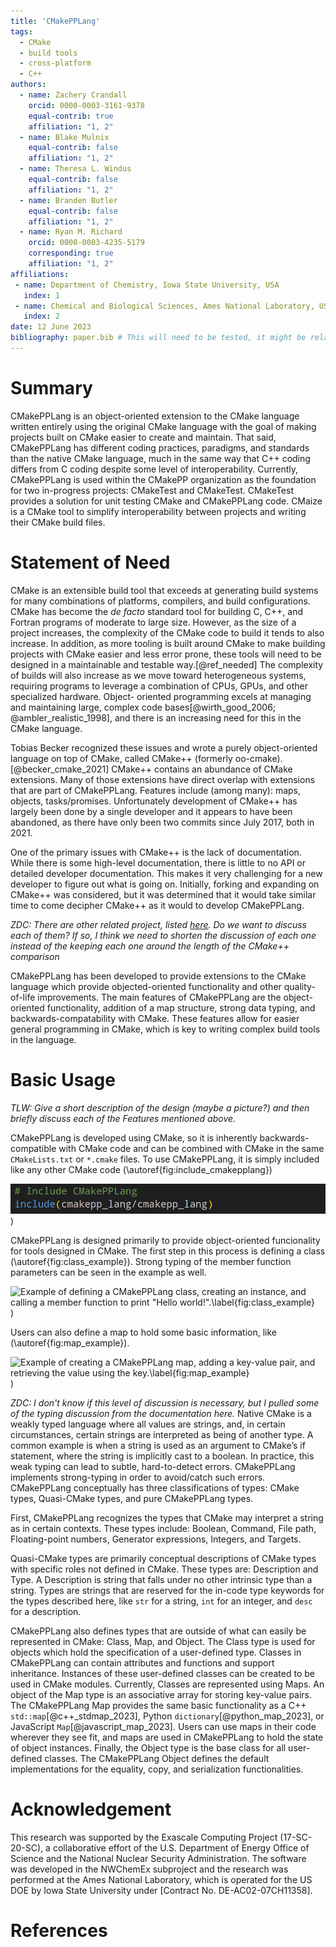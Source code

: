 ```yaml
---
title: 'CMakePPLang'
tags:
  - CMake
  - build tools
  - cross-platform
  - C++
authors:
  - name: Zachery Crandall
    orcid: 0000-0003-3161-9378
    equal-contrib: true
    affiliation: "1, 2"
  - name: Blake Mulnix
    equal-contrib: false
    affiliation: "1, 2"
  - name: Theresa L. Windus
    equal-contrib: false
    affiliation: "1, 2"
  - name: Branden Butler
    equal-contrib: false
    affiliation: "1, 2"
  - name: Ryan M. Richard
    orcid: 0000-0003-4235-5179
    corresponding: true
    affiliation: "1, 2"
affiliations:
 - name: Department of Chemistry, Iowa State University, USA
   index: 1
 - name: Chemical and Biological Sciences, Ames National Laboratory, USA
   index: 2
date: 12 June 2023
bibliography: paper.bib # This will need to be tested, it might be relative to this file (just "paper.bib")
---
```



# Summary

CMakePPLang is an object-oriented extension to the CMake language written entirely using the original CMake language
with the goal of making projects built on CMake easier to create and maintain. 
That said, CMakePPLang has different coding practices, paradigms, and standards than the native CMake language, 
much in the same way that C++ coding differs from C coding despite some level of interoperability. 
Currently, CMakePPLang is used within the CMakePP organization as the 
foundation for two in-progress projects: CMakeTest and CMakeTest. CMakeTest
provides a solution for unit testing CMake and CMakePPLang code. CMaize
is a CMake tool to simplify interoperability between projects and writing 
their CMake build files.


# Statement of Need

CMake is an extensible build tool that exceeds at generating build systems
for many combinations of platforms, compilers, and build configurations.
CMake has become the *de facto* standard tool for building C, C++, and Fortran
programs of moderate to large size. However, as the size of a project increases, the
complexity of the CMake code to build it tends to also increase. 
In addition, as more tooling is built around CMake to make building projects with CMake
easier and less error prone, these tools will need to be designed in a
maintainable and testable way.[@ref_needed] 
The complexity of builds will also increase as
we move toward heterogeneous systems, requiring programs to leverage a
combination of CPUs, GPUs, and other specialized hardware. Object-
oriented programming excels at managing and maintaining large, complex code
bases[@wirth_good_2006; @ambler_realistic_1998], and there is an increasing
need for this in the CMake language.

Tobias Becker recognized these issues and wrote a purely object-oriented
language on top of CMake, called CMake++ (formerly oo-cmake).[@becker_cmake_2021]
CMake++ contains an abundance of CMake extensions. Many of those extensions
have direct overlap with extensions that are part of CMakePPLang. Features include
(among many): maps, objects, tasks/promises. Unfortunately development of
CMake++ has largely been done by a single developer and it appears to have been
abandoned, as there have only been two commits since July 2017, both in 2021.

One of the primary issues with CMake++ is the lack of documentation. While
there is some high-level documentation, there is little to no API or detailed
developer documentation. This makes it very challenging for a new developer to figure out
what is going on. Initially, forking and expanding on CMake++ was
considered, but it was determined that it would take similar time to come 
decipher CMake++ as it would to develop CMakePPLang.

*ZDC: There are other related project, listed [here](https://github.com/CMakePP/.github/blob/main/docs/source/about/other_projects.rst).
Do we want to discuss each of them? If so, I think we need to shorten the discussion of each one instead of the keeping each one around
the length of the CMake++ comparison*

CMakePPLang has been developed to provide extensions to the CMake language
which provide objected-oriented functionality and other quality-of-life
improvements. The main features of CMakePPLang are the object-oriented
functionality, addition of a map structure, strong data typing, and 
backwards-compatability with CMake. These features allow for easier general
programming in CMake, which is key to writing complex build tools in the
language.


# Basic Usage

*TLW: Give a short description of the design (maybe a picture?) and then briefly discuss each of the Features mentioned above.*

CMakePPLang is developed using CMake, so it is inherently backwards-compatible
with CMake code and can be combined with CMake in the same `CMakeLists.txt`
or `*.cmake` files. To use CMakePPLang, it is simply included like any
other CMake code (\autoref{fig:include_cmakepplang})

![Example of including CMakePPLang in an existing CMake file.\label{fig:include_cmakepplang}](paper/fig/include_cmakepplang.png))

CMakePPLang is designed primarily to provide object-oriented funcionality
for tools designed in CMake. The first step in this process is defining a
class (\autoref{fig:class_example}). Strong typing of the member function
parameters can be seen in the example as well.

![Example of defining a CMakePPLang class, creating an instance, and
calling a member function to print "Hello world!".\label{fig:class_example}](paper/fig/class_example.png))

Users can also define a map to hold some basic information, like <insert example description here> (\autoref{fig:map_example}).

![Example of creating a CMakePPLang map, adding a key-value pair, and 
retrieving the value using the key.\label{fig:map_example}](paper/fig/map_example.png))

*ZDC: I don't know if this level of discussion is necessary, but I pulled
some of the typing discussion from the documentation here.*
Native CMake is a weakly typed language where all values are strings, and,
in certain circumstances, certain strings are interpreted as being of another
type. A common example is when a string is used as an argument to CMake’s if
statement, where the string is implicitly cast to a boolean. In practice, this
weak typing can lead to subtle, hard-to-detect errors. CMakePPLang implements
strong-typing in order to avoid/catch such errors. CMakePPLang conceptually
has three classifications of types: CMake types, Quasi-CMake types, and
pure CMakePPLang types.

First, CMakePPLang recognizes the types that CMake may interpret a
string as in certain contexts. These types include: Boolean, Command,
File path, Floating-point numbers, Generator expressions, Integers, and
Targets.

Quasi-CMake types are primarily conceptual descriptions of CMake
types with specific roles not defined in CMake. These types are: Description and Type.
A Description is string that falls under no other intrinsic type than a string. Types
are strings that are reserved for the in-code type keywords for the types described here,
like `str` for a string, `int` for an integer, and `desc` for a description.

CMakePPLang also defines types that are outside of what can easily be
represented in CMake: Class, Map, and Object. The Class type is used for
objects which hold the specification of a user-defined type. Classes in
CMakePPLang can contain attributes and functions and support inheritance.
Instances of these user-defined classes can be created to be used in CMake
modules. Currently, Classes are represented using Maps. An object of the
Map type is an associative array for storing key-value pairs. The CMakePPLang
Map provides the same basic functionality as a C++ `std::map`[@c++_stdmap_2023], Python
`dictionary`[@python_map_2023], or JavaScript `Map`[@javascript_map_2023]. Users can use maps in
their code wherever they see fit, and maps are used in CMakePPLang to hold the
state of object instances. Finally, the Object type is the base class for all
user-defined classes. The CMakePPLang Object defines the default
implementations for the equality, copy, and serialization functionalities.


# Acknowledgement

This research was supported by the Exascale Computing Project (17-SC-20-SC), a collaborative 
effort of the U.S. Department of Energy Office of Science and the National Nuclear Security Administration.
The software was developed in the NWChemEx subproject and the research was performed at the Ames National Laboratory, 
which is operated for the US DOE by Iowa State University under [Contract No. DE-AC02-07CH11358].


# References
